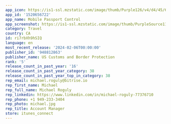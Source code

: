 ```yaml
---
app_icon: https://is1-ssl.mzstatic.com/image/thumb/Purple126/v4/d4/45/6d/d4456d85-76f3-c6a1-8a50-0d5fe2c04fff/AppIcon-0-1x_U007ephone-0-0-0-0-sRGB-85-220-0.png/1024x1024bb.png
app_id: '1520656722'
app_name: Mobile Passport Control
app_screenshot: https://is1-ssl.mzstatic.com/image/thumb/PurpleSource116/v4/6e/e0/86/6ee086a3-1928-4af0-ecbc-8db07ce54a1d/9c820458-e344-4b38-b1f8-df7a66425632_Simulator_Screenshot_-_iPhone_8_Plus_-_2023-11-29_at_11.17.09.png/1242x2208bb.png
category: Travel
country: CA
id: ri7rbXh9hSIQ
language: en
most_recent_release: '2024-02-06T00:00:00'
publisher_id: '948812863'
publisher_name: US Customs and Border Protection
rank: '5'
release_count_in_past_year: '16'
release_count_in_past_year_category: 38
release_count_in_past_year_top_in_category: 38
rep_email: michael.roguly@bitrise.io
rep_first_name: Michael
rep_full_name: Michael Roguly
rep_linkedin: https://www.linkedin.com/in/michael-roguly-77376710
rep_phone: +1 949-233-3404
rep_photo: michael.jpg
rep_title: Account Manager
store: itunes_connect
---
```

